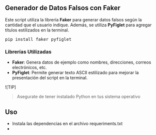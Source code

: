 ## Generador de Datos Falsos con Faker

Este script utiliza la librería **Faker** para generar datos falsos según la cantidad que el usuario indique. Además, se utiliza **PyFiglet** para agregar títulos estilizados en la terminal.
<pre>pip install faker pyfiglet</pre>

### Librerías Utilizadas
- **Faker**: Genera datos de ejemplo como nombres, direcciones, correos electrónicos, etc.
- **PyFiglet**: Permite generar texto ASCII estilizado para mejorar la presentación del script en la terminal.
  
![TIP]
> Asegurate de tener instalado Python en tus sistema operativo
> 


## Uso
- Instala las dependencias en el archivo requeriments.txt
- 
   
